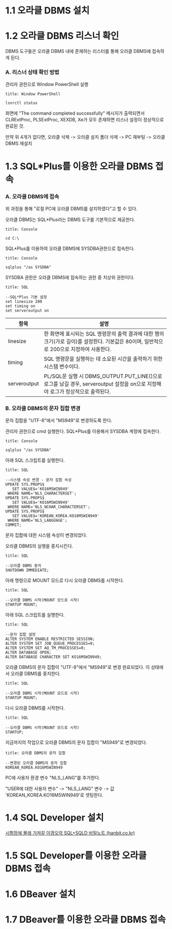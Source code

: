 # 1.1 오라클 DBMS 설치



# 1.2 오라클 DBMS 리스너 확인 

DBMS 도구들은 오라클 DBMS 내에 존재하는 리스터를 통해 오라클 DBMS에 접속하게 된다.

### A. 리스너 상태 확인 방법

관리자 권한으로 Window PowerShell 실행 

```ad-example
title: Window PowerShell

lsnrctl status 

```

화면에 "The command completed successfully" 메시지가 출력되면서 CLRExtProc, PLSExtProc, XEXDB, Xe가 모두 존재하면 리스너 설정이 정상적으로 완료된 것.

만약 위 4개가 없다면, 오라클 삭제 -> 오라클 설치 폴더 삭제 -> PC 재부팅 -> 오라클 DBMS 재설치

# 1.3 SQL\*Plus를 이용한 오라클 DBMS 접속 

### A. 오라클 DBMS에 접속

위 과정을 통해 "로컬 PC에 오라클 DBMS를 설치하였다"고 할 수 있다.

오라클 DBMS는 SQL\*Plus라는 DBMS 도구를 기본적으로 제공한다.

```ad-example
title: Console

cd C:\

```

SQL\*Plus를 이용하여 오라클 DBMS에 SYSDBA권한으로 접속한다.

```ad-todo
title: Console

sqlplus "/as SYSDBA"

```

SYSDBA 권한은 오라클 DBMS에 접속하는 권한 중 치상위 권한이다.

```ad-example
title: SQL

--SQL*Plus 기본 설정
set linesize 200
set timing on
set serveroutput on

```

| 항목         | 설명                                                                                                                                     |
| ------------ | ---------------------------------------------------------------------------------------------------------------------------------------- |
| linesize     | 한 화면에 표시되는 SQL 명령문의 출력 결과에 대한 행의 크기(가로 길이)를 설정한다. 기본값은 80이며, 일반적으로 200으로 지정하여 사용한다. |
| timing       | SQL 명령문을 실행하는 데 소요된 시간을 출력하기 위한 시스템 변수이다.                                                                    |
| serveroutput | PL/SQL문 실행 시 DBMS_OUTPUT.PUT_LINE()으로 로그를 남길 경우, serveroutput 설정을 on으로 지정해야 로그가 정상적으로 출력된다.            |

### B. 오라클 DBMS의 문자 집합 변경

문자 집합을 "UTF-8"에서 "MS949"로 변경하도록 한다.

관리자 권한으로 cmd 실행한다. SQL\*Plus를 이용해서 SYSDBA 계정에 접속한다.

```ad-todo
title: Console

sqlplus "/as SYSDBA"

```

아래 SQL 스크립트를 실행한다.

```ad-example
title: SQL

--시스템 속성 변경 - 문자 집합 속성
UPDATE SYS.PROPS$
   SET VALUE$='KO16MSWIN949'
 WHERE NAME='NLS_CHARACTERSET';
UPDATE SYS.PROPS$
   SET VALUE$='KO16MSWIN949'
 WHERE NAME='NLS_NCHAR_CHARACTERSET';
UPDATE SYS.PROPS$
   SET VALUE$='KOREAN_KOREA.KO16MSWIN949'
 WHERE NAME='NLS_LANGUAGE';
COMMIT;

```

문자 집합에 대한 시스템 속성이 변경되었다.

오라클 DBMS의 실행을 중지시킨다.

```ad-example
title: SQL

--오라클 DBMS 중지
SHUTDOWN IMMEDIATE;

```

아래 명령으로 MOUNT 모드로 다시 오라클 DBMS를 시작한다.

```ad-example
title: SQL

--오라클 DBMS 시작(MOUNT 모드로 시작)
STARTUP MOUNT;

```

아래 SQL 스크립트를 실행한다.

```ad-example
title: SQL

--문자 집합 설정
ALTER SYSTEM ENABLE RESTRICTED SESSION;
ALTER SYSTEM SET JOB_QUEUE_PROCESSES=0;
ALTER SYSTEM SET AQ_TM_PROCESSES=0;
ALTER DATABASE OPEN;
ALTER DATABASE CHARACTER SET KO16MSWIN949;

```

오라클 DBMS의 문자 집합이 "UTF-8"에서 "MS949"로 변경 완료되었다. 이 상태에서 오라클 DBMS를 중지한다.

```ad-example
title: SQL

--오라클 DBMS 시작(MOUNT 모드로 시작)
STARTUP MOUNT;

```

다시 오라클 DBMS를 시작한다.

```ad-example
title: SQL

--오라클 DBMS 시작(MOUNT 모드로 시작)
STARTUP;

```

지금까지의 작업으로 오라클 DBMS의 문자 집합이 "MS949"로 변경되었다.

```ad-info
title: 오라클 DBMS의 문자 집합

--변경된 오라클 DBMS의 문자 집합
KOREAN_KOREA.KO16MSWIN949

```

PC에 사용자 환경 변수 "NLS_LANG"를 추가한다.

"USER에 대한 사용자 변수" -> "NLS_LANG" 변수 -> 값 'KOREAN_KOREA.KO16MSWIN949'로 셋팅한다.

# 1.4 SQL Developer 설치 

[시험장에 몰래 가져갈 이경오의 SQL+SQLD 비밀노트 (hanbit.co.kr)](https://www.hanbit.co.kr/store/books/look.php?p_code=B8289488788)

# 1.5 SQL Developer를 이용한 오라클 DBMS 접속 

# 1.6 DBeaver 설치 

# 1.7 DBeaver를 이용한 오라클 DBMS 접속 